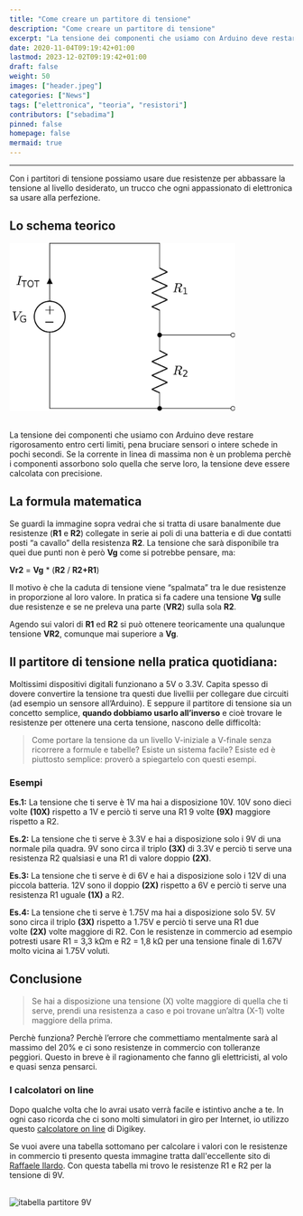 ```yaml
---
title: "Come creare un partitore di tensione"
description: "Come creare un partitore di tensione"
excerpt: "La tensione dei componenti che usiamo con Arduino deve restare rigorosamento entro certi limiti, pena bruciare sensori o intere schede in pochi secondi. Se la corrente in linea di massima non è un problema..."
date: 2020-11-04T09:19:42+01:00
lastmod: 2023-12-02T09:19:42+01:00
draft: false
weight: 50
images: ["header.jpeg"]
categories: ["News"]
tags: ["elettronica", "teoria", "resistori"]
contributors: ["sebadima"]
pinned: false
homepage: false
mermaid: true
---
```




<hr>

Con i partitori di tensione possiamo usare due resistenze per abbassare la tensione al livello desiderato, un trucco che ogni appassionato di elettronica sa usare alla perfezione.

## Lo schema teorico

<img img width="400" class="x figure-img img-fluid lazyload blur-up"  src="images/101.png" alt="immagine di un partitore di tensione - schema teorico">

<br>
<br>

La tensione dei componenti che usiamo con Arduino deve restare rigorosamento entro certi limiti, pena bruciare sensori o intere schede in pochi secondi. Se la corrente in linea di massima non è un problema perchè i componenti assorbono solo quella che serve loro, la tensione deve essere calcolata con precisione.

## La formula matematica

Se guardi la immagine sopra vedrai che si tratta di usare banalmente due resistenze (**R1** e **R2**) collegate in serie ai poli di una batteria e di due contatti posti “a cavallo” della resistenza **R2**. La tensione che sarà disponibile tra quei due punti non è però **Vg** come si potrebbe pensare, ma:

**Vr2** = **Vg** * (**R2** / **R2+R1**)

Il motivo è che la caduta di tensione viene “spalmata” tra le due resistenze in proporzione al loro valore. In pratica si fa cadere una tensione **Vg** sulle due resistenze e se ne preleva una parte (**VR2**) sulla sola **R2**.

Agendo sui valori di **R1** ed **R2** si può ottenere teoricamente una qualunque tensione **VR2**, comunque mai superiore a **Vg**.

## Il partitore di tensione nella pratica quotidiana:

Moltissimi dispositivi digitali funzionano a 5V o 3.3V. Capita spesso di dovere convertire la tensione tra questi due livellii per collegare due circuiti (ad esempio un sensore all’Arduino). E seppure il partitore di tensione sia un concetto semplice, **quando dobbiamo usarlo all’inverso** e cioè trovare le resistenze per ottenere una certa tensione, nascono delle difficoltà:

> Come portare la tensione da un livello V-iniziale a V-finale senza ricorrere a formule e tabelle? Esiste un sistema facile? Esiste ed è piuttosto semplice: proverò a spiegartelo con questi esempi.

### Esempi

**Es.1:** La tensione che ti serve è 1V ma hai a disposizione 10V. 10V sono dieci volte **(10X)** rispetto a 1V e perciò ti serve una R1 9 volte **(9X)** maggiore rispetto a R2.

**Es.2:** La tensione che ti serve è 3.3V e hai a disposizione solo i 9V di una normale pila quadra. 9V sono circa il triplo **(3X)** di 3.3V e perciò ti serve una resistenza R2 qualsiasi e una R1 di valore doppio **(2X)**.

**Es.3:** La tensione che ti serve è di 6V e hai a disposizione solo i 12V di una piccola batteria. 12V sono il doppio **(2X)** rispetto a 6V e perciò ti serve una resistenza R1 uguale **(1X)** a R2.

**Es.4:** La tensione che ti serve è 1.75V ma hai a disposizione solo 5V. 5V sono circa il triplo **(3X)** rispetto a 1.75V e perciò ti serve una R1 due volte **(2X)** volte maggiore di R2. Con le resistenze in commercio ad esempio potresti usare R1 = 3,3 kΩm e R2 = 1,8 kΩ per una tensione finale di 1.67V molto vicina ai 1.75V voluti.

## Conclusione

> Se hai a disposizione una tensione (X) volte maggiore di quella che ti serve, prendi una resistenza a caso e poi trovane un’altra (X-1) volte maggiore della prima.

Perchè funziona? Perchè l’errore che commettiamo mentalmente sarà al massimo del 20% e ci sono resistenze in commercio con tolleranze peggiori. Questo in breve è il ragionamento che fanno gli elettricisti, al volo e quasi senza pensarci. 

### I calcolatori on line

Dopo qualche volta che lo avrai usato verrà facile e istintivo anche a te. In ogni caso ricorda che ci sono molti simulatori in giro per Internet, io utilizzo questo <a href="https://www.digikey.it/it/resources/conversion-calculators/conversion-calculator-voltage-divider" target="_blank" rel="noopener">calcolatore on line</a> di Digikey.

Se vuoi avere una tabella sottomano per calcolare i valori con le resistenze in commercio ti presento questa immagine tratta dall'eccellente sito di <a href="http://www.raffaeleilardo.it/parti.htm" target="_blank" rel="noopener">Raffaele Ilardo</a>. Con questa tabella mi trovo le resistenze R1 e R2 per la tensione di 9V.

<br>

<img decoding="async" src="https://res.cloudinary.com/sebadima/image/upload/v1600194577/001/parti3_x8s6or.png" alt="itabella partitore 9V" />

<br>
<br>